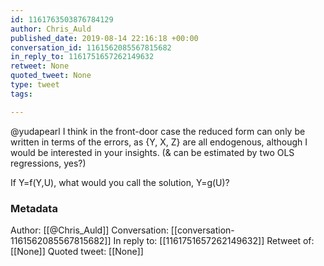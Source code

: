 ```yaml
---
id: 1161763503876784129
author: Chris_Auld
published_date: 2019-08-14 22:16:18 +00:00
conversation_id: 1161562085567815682
in_reply_to: 1161751657262149632
retweet: None
quoted_tweet: None
type: tweet
tags:

---
```


@yudapearl I think in the front-door case the reduced form can only be written in terms of the errors, as {Y, X, Z} are all endogenous, although I would be interested in your insights. (&amp; can be estimated by two OLS regressions, yes?)

If Y=f(Y,U), what would you call the solution, Y=g(U)?

### Metadata

Author: [[@Chris_Auld]]
Conversation: [[conversation-1161562085567815682]]
In reply to: [[1161751657262149632]]
Retweet of: [[None]]
Quoted tweet: [[None]]
